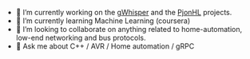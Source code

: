 - 🔭 I’m currently working on the [gWhisper](https://github.com/IBM/gWhisper) and the [PjonHL](https://github.com/rainerschoe/PjonHL) projects.
- 🌱 I’m currently learning Machine Learning (coursera)
- 👯 I’m looking to collaborate on anything related to home-automation, low-end networking and bus protocols.
- 💬 Ask me about C++ / AVR / Home automation / gRPC
